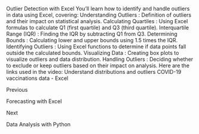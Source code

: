 Outlier Detection with Excel
You’ll learn how to identify and handle outliers in data using Excel, covering:
Understanding Outliers
: Definition of outliers and their impact on statistical analysis.
Calculating Quartiles
: Using Excel formulas to calculate Q1 (first quartile) and Q3 (third quartile).
Interquartile Range (IQR)
: Finding the IQR by subtracting Q1 from Q3.
Determining Bounds
: Calculating lower and upper bounds using 1.5 times the IQR.
Identifying Outliers
: Using Excel functions to determine if data points fall outside the calculated bounds.
Visualizing Data
: Creating box plots to visualize outliers and data distribution.
Handling Outliers
: Deciding whether to exclude or keep outliers based on their impact on analysis.
Here are the links used in the video:
Understand distributions and outliers
COVID-19 vaccinations data - Excel














Previous




Forecasting with Excel












Next










Data Analysis with Python





